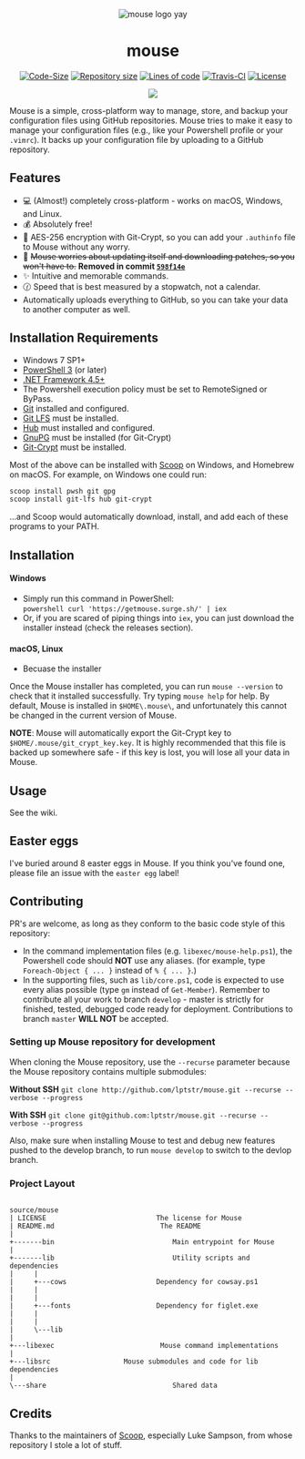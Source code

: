 
<p align="center">
<img src="https://raw.githubusercontent.com/lptstr/lptstr-images/master/proj/mouse/mouse-logos.png" alt="mouse logo yay"/></p>
<p align="center" ><h1 align="center">mouse</h1>
</p>
<p align="center"><a href="https://github.com/lptstr/mouse"><img src="https://img.shields.io/github/languages/code-size/lptstr/mouse.svg" alt="Code-Size" /></a>
<a href="https://github.com/lptstr/mouse"><img src="https://img.shields.io/github/repo-size/lptstr/mouse.svg" alt="Repository size" /></a>
 <a href="https://github.com/lptstr/mouse"><img src="https://img.shields.io/badge/lines%20of%20code-3000%2B-yellow.svg" alt="Lines of code" /></a> <a href="https://travis-ci.org/Kiedtl/mouse"><img src="https://travis-ci.org/Kiedtl/mouse.svg?branch=master" alt="Travis-CI" /></a>
<a href="https://github.com/lptstr/mouse/blob/master/LICENSE"><img src="https://img.shields.io/github/license/lptstr/mouse.svg" alt="License" /></a></p>
</p><p align="center"><a href="http://spacemacs.org"><img src="https://cdn.rawgit.com/syl20bnr/spacemacs/442d025779da2f62fc86c2082703697714db6514/assets/spacemacs-badge.svg" /></a></p>


Mouse is a simple, cross-platform way to manage, store, and backup your configuration files using GitHub repositories. Mouse tries to make it easy to manage your configuration files (e.g., like your Powershell profile or your `.vimrc`). It backs up your configuration file by uploading to a GitHub repository. 

## Features
- :computer: (Almost!) completely cross-platform - works on macOS, Windows, and Linux.
- :moneybag: Absolutely free!
- :closed_lock_with_key: AES-256 encryption with Git-Crypt, so you can add your `.authinfo` file to Mouse without any worry.
- :wrench: <del>Mouse worries about updating itself and downloading patches, so you won't have to.</del> **Removed in commit [`598f14e`](https://github.com/lptstr/mouse/commit/598f14e707ef7e28876ead6c14c942dc201b2f95)**
- :sparkles: Intuitive and memorable commands.
- :clock130: Speed that is best measured by a stopwatch, not a calendar.
- Automatically uploads everything to GitHub, so you can take your data to another computer as well.

## Installation Requirements

- Windows 7 SP1+
- [PowerShell 3](https://www.microsoft.com/en-us/download/details.aspx?id=34595) (or later) 
- [.NET Framework 4.5+](https://www.microsoft.com/net/download)
- The Powershell execution policy must be set to RemoteSigned or ByPass.
- [Git](http://git-scm.com) installed and configured.
- [Git LFS](http://github.com/git-lfs/git-lfs) must be installed.
- [Hub](http://github.com/github/hub) must installed and configured.
- [GnuPG](https://gnupg.org/) must be installed (for Git-Crypt)
- [Git-Crypt](http://github.com/agwa/git-crypt/) must be installed.

Most of the above can be installed with [Scoop](http://github.com/lukesampson/scoop) on Windows, and Homebrew on macOS. For example, on Windows one could run:

```powershell
scoop install pwsh git gpg
scoop install git-lfs hub git-crypt
```
...and Scoop would automatically download, install, and add each of these programs to your PATH.

## Installation

#### **Windows**
- Simply run this command in PowerShell:<br>
      ```powershell
      curl 'https://getmouse.surge.sh/' | iex
      ```  
- Or, if you are scared of piping things into `iex`, you can just download the <br>installer instead (check the releases section).

#### **macOS, Linux**
- Becuase the installer 

Once the Mouse installer has completed, you can run `mouse --version` to check that it installed successfully. Try typing `mouse help` for help. By default, Mouse is installed in `$HOME\.mouse\`, and unfortunately this cannot be changed in the current version of Mouse.

**NOTE**: Mouse will automatically export the Git-Crypt key to `$HOME/.mouse/git_crypt_key.key`. It is highly recommended that this file is backed up somewhere safe - if this key is lost, you will lose all your data in Mouse.

## Usage
See the wiki.

## Easter eggs
I've buried around 8  easter eggs in Mouse. If you think you've found one, please file an issue with the `easter egg` label!

## Contributing
PR's are welcome, as long as they conform to the basic code style of this repository:
- In the command implementation files (e.g. `libexec/mouse-help.ps1`), the Powershell code should **NOT** use any aliases. (for example, type `Foreach-Object { ... }` instead of `% { ... }`.)
- In the supporting files, such as `lib/core.ps1`, code is expected to use every alias possible (type `gm` instead of `Get-Member`).
Remember to contribute all your work to branch `develop` - master is strictly for finished, tested, debugged code ready for deployment. Contributions to branch `master` **WILL NOT** be accepted.

### Setting up Mouse repository for development
When cloning the Mouse repository, use the `--recurse` parameter because the Mouse repository contains multiple submodules:

**Without SSH**
`git clone http://github.com/lptstr/mouse.git --recurse --verbose --progress`

**With SSH**
`git clone git@github.com:lptstr/mouse.git --recurse --verbose --progress`

Also, make sure when installing Mouse to test and debug new features pushed to the develop branch, to run `mouse develop` to switch to the devlop branch.


### Project Layout
```

source/mouse
| LICENSE			               	The license for Mouse  
| README.md				             The README                
|                                                    
+-------bin					            Main entrypoint for Mouse
|
+-------lib					            Utility scripts and dependencies
|     |                                                
|     +---cows			          	Dependency for cowsay.ps1 
|     |                                            
|     |
|     +---fonts			         	Dependency for figlet.exe 
|     |                                            
|     |                                            
|     \---lib                                       
|                                                  
+---libexec				             Mouse command implementations
|   
+---libsrc                  Mouse submodules and code for lib dependencies  
| 
\---share				              	Shared data
```

## Credits
Thanks to the maintainers of [Scoop](http://github.com/lukesampson/scoop), especially Luke Sampson, from whose repository I stole a lot of stuff.


